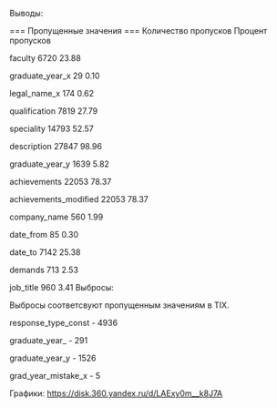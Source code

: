 Выводы:

=== Пропущенные значения ===
                       Количество пропусков  Процент пропусков
                       
faculty                                6720              23.88

graduate_year_x                          29               0.10

legal_name_x                            174               0.62

qualification                          7819              27.79

speciality                            14793              52.57

description                           27847              98.96

graduate_year_y                        1639               5.82

achievements                          22053              78.37

achievements_modified                 22053              78.37

company_name                            560               1.99

date_from                                85               0.30

date_to                                7142              25.38

demands                                 713               2.53

job_title                               960               3.41
Выбросы:

Выбросы соответсвуют пропущенным значениям в TIX.

response_type_const - 4936

graduate_year_ - 291

graduate_year_y - 1526

grad_year_mistake_x - 5

Графики: https://disk.360.yandex.ru/d/LAExy0m__k8J7A
